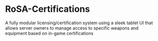# RoSA-Certifications
A fully modular licensing/certification system using a sleek tablet UI that allows server owners to manage access to specific weapons and equipment based on in-game certifications
